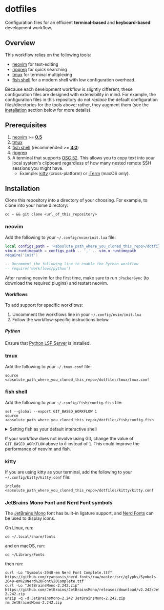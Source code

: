 # dotfiles

Configuration files for an efficient **terminal-based** and **keyboard-based**
development workflow.

## Overview

This workflow relies on the following tools:
* [neovim](https://github.com/neovim/neovim) for text-editing
* [ripgrep](https://github.com/BurntSushi/ripgrep) for quick searching
* [tmux](https://github.com/tmux/tmux) for terminal multiplexing
* [fish shell](https://github.com/fish-shell/fish-shell) for a modern shell
  with low configuration overhead.

Because each development workflow is slightly different, these configuration
files are designed with extensibility in mind. For example, the configuration
files in this repository do not _replace_ the default configuration
files/directories for the tools above; rather, they augment them (see the
[installation](#installation) section below for more details).

## Prerequisites
1. [neovim](https://github.com/neovim/neovim) >=
   [**0.5**](https://github.com/neovim/neovim/releases/tag/v0.5.0)
1. [tmux](https://github.com/tmux/tmux)
1. [fish shell](https://github.com/fish-shell/fish-shell) (recommended >=
   [**3.0**](https://github.com/fish-shell/fish-shell/releases/tag/3.0.0))
1. [ripgrep](https://github.com/BurntSushi/ripgrep)
1. A terminal that supports
   [OSC 52](https://www.reddit.com/r/vim/comments/k1ydpn/a_guide_on_how_to_copy_text_from_anywhere/).
   This allows you to copy text into your local system's clipboard regardless
   of how many nested remote SSH sessions you might have.
   * Example: [kitty](https://github.com/kovidgoyal/kitty) (cross-platform) or
     [iTerm](https://github.com/gnachman/iTerm2) (macOS only).

## Installation

Clone this repository into a directory of your choosing. For example, to clone
into your home directory:

```shell
cd ~ && git clone <url_of_this_repository>
```

### neovim

Add the following to your `~/.config/nvim/init.lua` file:

```lua
local configs_path = '<absolute_path_where_you_cloned_this_repo>/dotfiles/neovim'
vim.o.runtimepath = configs_path .. ',' .. vim.o.runtimepath
require('init')

-- Uncomment the following line to enable the Python workflow
-- require('workflows/python')
```

After running neovim for the first time, make sure to run `:PackerSync` (to
download the required plugins) and restart neovim.

#### Workflows

To add support for specific workflows:

1. Uncomment the workflows line in your `~/.config/nvim/init.lua`
1. Follow the workflow-specific instructions below

##### Python

Ensure that [Python LSP
Server](https://github.com/python-lsp/python-lsp-server) is installed.

### tmux

Add the following to your `~/.tmux.conf` file:

```shell
source <absolute_path_where_you_cloned_this_repo>/dotfiles/tmux/tmux.conf
```

### fish shell

Add the following to your `~/.config/fish/config.fish` file:

```fish
set --global --export GIT_BASED_WORKFLOW 1
source <absolute_path_where_you_cloned_this_repo>/dotfiles/fish/config.fish
```
<details>
  <summary>Setting fish as your default interactive shell</summary>

  Add the following to the end of your `~/.bashrc`:

  ```shell
  # If running an interactive shell and if fish shell is installed, start
  # fish. If the shell that called bash is already a fish shell, then do not
  # drop into a fish shell. This allows the user to drop into a bash shell from
  # within a fish shell.
  FISH_PATH="$(which fish)"
  if [[ "$-" =~ i && -x "${FISH_PATH}" && "${SHELL}" != "${FISH_PATH}" ]]; then
    exec env SHELL="${FISH_PATH}" "${FISH_PATH}" -i
  fi
  ```
</details>

If your workflow does not involve using Git, change the value of
`GIT_BASED_WORKFLOW` above to `0` instead of `1`. This could improve the
performance of neovim and fish.

### kitty

If you are using kitty as your terminal, add the following to your
`~/.config/kitty/kitty.conf` file:

```shell
include <absolute_path_where_you_cloned_this_repo>/dotfiles/kitty/kitty.conf
```

### JetBrains Mono Font and Nerd Font symbols

The [JetBrains Mono](https://www.jetbrains.com/lp/mono/) font has built-in
ligature support, and [Nerd Fonts](https://www.nerdfonts.com/) can be used to
display icons.

On Linux, run:

```shell
cd ~/.local/share/fonts
```

and on macOS, run:

```shell
cd ~/Library/Fonts
```

then run:

```shell
curl -Lo "Symbols-2048-em Nerd Font Complete.ttf" https://github.com/ryanoasis/nerd-fonts/raw/master/src/glyphs/Symbols-2048-em%20Nerd%20Font%20Complete.ttf
curl -Lo "JetBrainsMono-2.242.zip" https://github.com/JetBrains/JetBrainsMono/releases/download/v2.242/JetBrainsMono-2.242.zip
unzip -q -d JetBrainsMono-2.242 JetBrainsMono-2.242.zip
rm JetBrainsMono-2.242.zip
```
